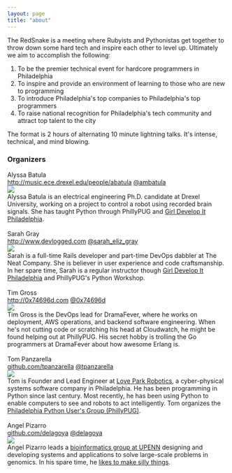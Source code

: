 ```yaml
---
layout: page
title: "about"
---
```


The RedSnake is a meeting where Rubyists and Pythonistas get together to throw down some hard tech and inspire each other to level up. Ultimately we aim to accomplish the following:

1. To be the premier technical event for hardcore programmers in Philadelphia
1. To inspire and provide an environment of learning to those who are new to programming
1. To introduce Philadelphia's top companies to Philadelphia's top programmers
1. To raise national recognition for Philadelphia's tech community and attract top talent to the city


The format is 2 hours of alternating 10 minute lightning talks. It's intense, technical, and mind blowing.

<h3> Organizers </h3>



<div class="person">
  <div class="name">
  Alyssa Batula
  </div>
  <div class="links">
  <a href="http://music.ece.drexel.edu/people/abatula" target="blank">http://music.ece.drexel.edu/people/abatula</a>
  <a href="http://twitter.com/ambatula" target="blank">@ambatula</a>
  </div>
  <div class='pic'>
    <img class="organizer" src="{{root_url}}/images/content/alyssa_300x300.jpeg" />
  </div>
  <div>
Alyssa Batula is an electrical engineering Ph.D. candidate at Drexel University, working on a project to control a robot using recorded brain signals. She has taught Python through PhillyPUG and <a href="http://www.girldevelopit.com/chapters/philadelphia">Girl Develop It Philadelphia</a>.
  </div>
</div>
<br class="spacer clear" />

<div class="person">
  <div class="name">
  Sarah Gray
  </div>
  <div class="links">
  <a href="http://www.devlogged.com" target="blank">http://www.devlogged.com</a>
  <a href="http://twitter.com/sarah_eliz_gray" target="blank">@sarah_eliz_gray</a>
  </div>
  <div class='pic'>
    <img class="organizer" src="{{root_url}}/images/content/sarah_300x300.jpg" />
  </div>
  <div>
Sarah is a full-time Rails developer and part-time DevOps dabbler at The Neat Company. She is believer in user experience and code craftsmanship. In her spare time, Sarah is a regular instructor though <a href="http://www.girldevelopit.com/chapters/philadelphia">Girl Develop It Philadelphia</a> and PhillyPUG's Python Workshop.
  </div>
</div>
<br class="spacer clear" />

<div class="person">
  <div class="name">
  Tim Gross
  </div>
  <div class="links">
  <a href="http://0x7469d.com" target="blank">http://0x74696d.com</a>
  <a href="http://twitter.com/0x74696d" target="blank">@0x74696d</a>
  </div>
  <div class='pic'>
    <img class="organizer" src="{{root_url}}/images/content/tim_300x300.png" />
  </div>
  <div>
Tim Gross is the DevOps lead for DramaFever, where he works on deployment, AWS operations, and backend software engineering. When he's not cutting code or scratching his head at Cloudwatch, he might be found helping out at PhillyPUG. His secret hobby is trolling the Go programmers at DramaFever about how awesome Erlang is.
  </div>
</div>
<br class="spacer clear" />

<div class="person">
  <div class="name">
    Tom Panzarella
  </div>
  <div class='links'>
    <a href="https://github.com/tpanzarella" target="blank">github.com/tpanzarella</a>
    <a href="http://twitter.com/tpanzarella" target="blank">@tpanzarella</a>
  </div>
  <div class='pic'>
    <img class="organizer" src="{{root_url}}/images/content/tom_300x300.jpg" />
  </div>
  <div class="bio">Tom is Founder and Lead Engineer at <a href="http://loveparkrobotics.com/" target="blank" alt="loveparkrobotics.com">Love Park Robotics</a>, a cyber-physical systems software company in Philadelphia.  He has been programming in Python since last century. Most recently, he has been using Python to enable computers to see and robots to act intelligently. Tom organizes the <a href="http://phillypug.org" alt="Philadelphia Python User's Group">Philadelphia Python User's Group (PhillyPUG)</a>.
  </div>
</div>
<br class="spacer clear" />


<div class="person">
  <div class="name">
    Angel Pizarro
  </div>
  <div class='links'>
    <a href="https://github.com/delagoya" target="blank">github.com/delagoya</a>
    <a href="http://twitter.com/delagoya" target="blank">@delagoya</a>
  </div>
  <div class='pic'>
    <img class="organizer" src="{{root_url}}/images/content/angel_300x300.jpg" />
  </div>
  <div class="bio">
    Angel Pizarro leads a <a href="http://bioinf.itmat.upenn.edu/home.html" alt="ITMAT Bioinformatics Facility">bioinformatics group at UPENN</a> designing and developing systems and applications to solve large-scale problems in genomics. In his spare time, he <a href="http://critterkins.com" target="blank">likes to make silly things</a>.
  </div>
</div>
<br class="spacer clear" />


</div>
